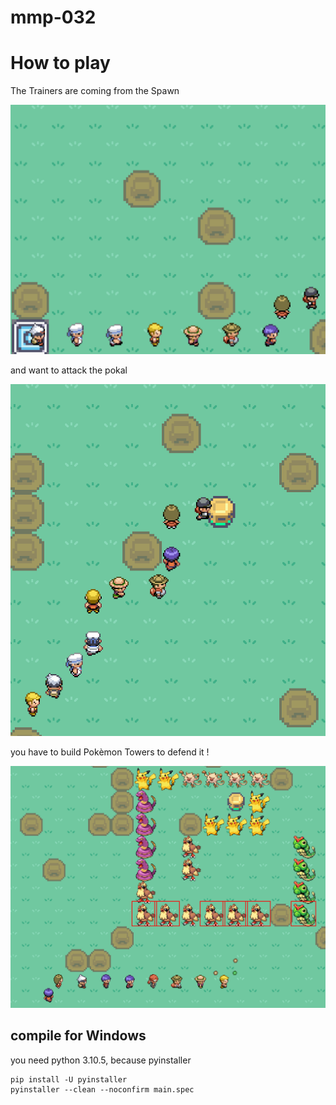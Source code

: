 # mmp-032

# How to play
The Trainers are coming from the Spawn

![spawner](images/Spawner_in_action.png)

and want to attack the pokal

![pokal](images/Pokal.PNG)

you have to build Pokèmon Towers to defend it !

![tower](images/tower.png)

## compile for Windows
you need python 3.10.5, because pyinstaller 
```
pip install -U pyinstaller
pyinstaller --clean --noconfirm main.spec
```